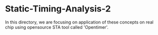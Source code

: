 # Static-Timing-Analysis-2
 In this directory, we are focusing on application of these concepts on real chip using opensource STA tool called 'Opentimer'.
